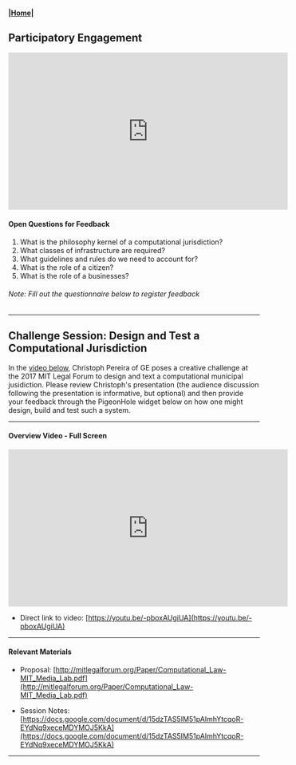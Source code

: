 #### |[Home](https://mitmedialab.github.io/2019-MIT-Computational-Law-Course)|

## Participatory Engagement 

<iframe width="560" height="315" src="https://www.youtube.com/embed/iolHqLIVhFI" frameborder="0" allow="accelerometer; autoplay; encrypted-media; gyroscope; picture-in-picture" allowfullscreen></iframe>

#### Open Questions for Feedback
1) What is the philosophy kernel of a computational jurisdiction?
2) What classes of infrastructure are required?
3) What guidelines and rules do we need to account for?
4) What is the role of a citizen?
5) What is the role of a businesses?

###### Note: Fill out the questionnaire below to register feedback

<script type="text/javascript">
        (function(p,i,g,e,o,n,s){p[o]=p[o]||function(){(p[o].q=p[o].q||[]).push(arguments)},
            n=i.createElement(g),s=i.getElementsByTagName(g)[0];n.async=1;n.src=e;
            s.parentNode.insertBefore(n,s);})
            (window,document,'script','https://static.pigeonhole.at/widget/pigeon-widget.js','phl');
        phl("create", {
            width: "320px",
            height: "568px",
            passcode: "LAWMIT",
            className: "pigeonhole-iframe",
            sessionId: 196726, 
        });
    </script>
<div class="pigeonhole-iframe"></div>

------------
## Challenge Session: Design and Test a Computational Jurisdiction
        
In the [video below](https://youtu.be/-pboxAUgiUA), Christoph Pereira of GE poses a creative challenge at the 2017 MIT Legal Forum to design and text a computational municipal jusidiction.  Please review Christoph's presentation (the audience discussion following the presentation is informative, but optional) and then provide your feedback through the PigeonHole widget below on how one might design, build and test such a system. 

-----------------

#### Overview Video - Full Screen
        
<iframe width="560" height="315" src="https://www.youtube.com/embed/-pboxAUgiUA" frameborder="0" allow="accelerometer; autoplay; encrypted-media; gyroscope; picture-in-picture" allowfullscreen></iframe>

* Direct link to video: [https://youtu.be/-pboxAUgiUA](https://youtu.be/-pboxAUgiUA)

-----------------

#### Relevant Materials

* Proposal: [http://mitlegalforum.org/Paper/Computational_Law-MIT_Media_Lab.pdf](http://mitlegalforum.org/Paper/Computational_Law-MIT_Media_Lab.pdf)

* Session Notes: [https://docs.google.com/document/d/15dzTAS5IM51pAImhYtcqoR-EYdNq9xeceMDYMOJ5KkA](https://docs.google.com/document/d/15dzTAS5IM51pAImhYtcqoR-EYdNq9xeceMDYMOJ5KkA)

-----------------
